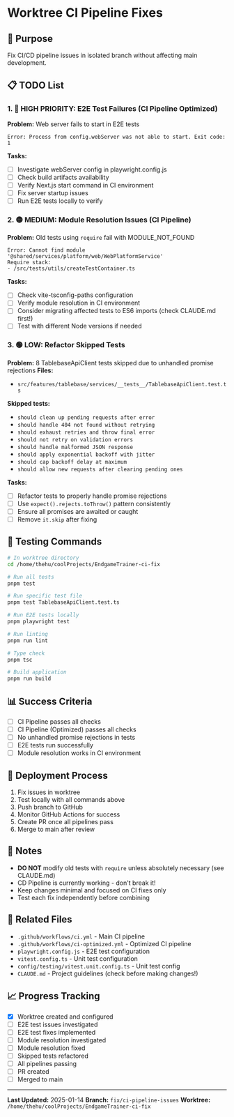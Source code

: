 # Worktree CI Pipeline Fixes

## 🎯 Purpose
Fix CI/CD pipeline issues in isolated branch without affecting main development.

## 📋 TODO List

### 1. 🔴 **HIGH PRIORITY: E2E Test Failures** (CI Pipeline Optimized)
**Problem:** Web server fails to start in E2E tests
```
Error: Process from config.webServer was not able to start. Exit code: 1
```
**Tasks:**
- [ ] Investigate webServer config in playwright.config.js
- [ ] Check build artifacts availability
- [ ] Verify Next.js start command in CI environment
- [ ] Fix server startup issues
- [ ] Run E2E tests locally to verify

### 2. 🟡 **MEDIUM: Module Resolution Issues** (CI Pipeline)
**Problem:** Old tests using `require` fail with MODULE_NOT_FOUND
```
Error: Cannot find module '@shared/services/platform/web/WebPlatformService'
Require stack:
- /src/tests/utils/createTestContainer.ts
```
**Tasks:**
- [ ] Check vite-tsconfig-paths configuration
- [ ] Verify module resolution in CI environment
- [ ] Consider migrating affected tests to ES6 imports (check CLAUDE.md first!)
- [ ] Test with different Node versions if needed

### 3. 🟢 **LOW: Refactor Skipped Tests**
**Problem:** 8 TablebaseApiClient tests skipped due to unhandled promise rejections
**Files:**
- `src/features/tablebase/services/__tests__/TablebaseApiClient.test.ts`

**Skipped tests:**
- `should clean up pending requests after error`
- `should handle 404 not found without retrying`
- `should exhaust retries and throw final error`
- `should not retry on validation errors`
- `should handle malformed JSON response`
- `should apply exponential backoff with jitter`
- `should cap backoff delay at maximum`
- `should allow new requests after clearing pending ones`

**Tasks:**
- [ ] Refactor tests to properly handle promise rejections
- [ ] Use `expect().rejects.toThrow()` pattern consistently
- [ ] Ensure all promises are awaited or caught
- [ ] Remove `it.skip` after fixing

## 🔧 Testing Commands

```bash
# In worktree directory
cd /home/thehu/coolProjects/EndgameTrainer-ci-fix

# Run all tests
pnpm test

# Run specific test file
pnpm test TablebaseApiClient.test.ts

# Run E2E tests locally
pnpm playwright test

# Run linting
pnpm run lint

# Type check
pnpm tsc

# Build application
pnpm run build
```

## 📊 Success Criteria

- [ ] CI Pipeline passes all checks
- [ ] CI Pipeline (Optimized) passes all checks
- [ ] No unhandled promise rejections in tests
- [ ] E2E tests run successfully
- [ ] Module resolution works in CI environment

## 🚀 Deployment Process

1. Fix issues in worktree
2. Test locally with all commands above
3. Push branch to GitHub
4. Monitor GitHub Actions for success
5. Create PR once all pipelines pass
6. Merge to main after review

## 📝 Notes

- **DO NOT** modify old tests with `require` unless absolutely necessary (see CLAUDE.md)
- CD Pipeline is currently working - don't break it!
- Keep changes minimal and focused on CI fixes only
- Test each fix independently before combining

## 🔗 Related Files

- `.github/workflows/ci.yml` - Main CI pipeline
- `.github/workflows/ci-optimized.yml` - Optimized CI pipeline  
- `playwright.config.js` - E2E test configuration
- `vitest.config.ts` - Unit test configuration
- `config/testing/vitest.unit.config.ts` - Unit test config
- `CLAUDE.md` - Project guidelines (check before making changes!)

## 📈 Progress Tracking

- [x] Worktree created and configured
- [ ] E2E test issues investigated
- [ ] E2E test fixes implemented
- [ ] Module resolution investigated
- [ ] Module resolution fixed
- [ ] Skipped tests refactored
- [ ] All pipelines passing
- [ ] PR created
- [ ] Merged to main

---

**Last Updated:** 2025-01-14
**Branch:** `fix/ci-pipeline-issues`
**Worktree:** `/home/thehu/coolProjects/EndgameTrainer-ci-fix`